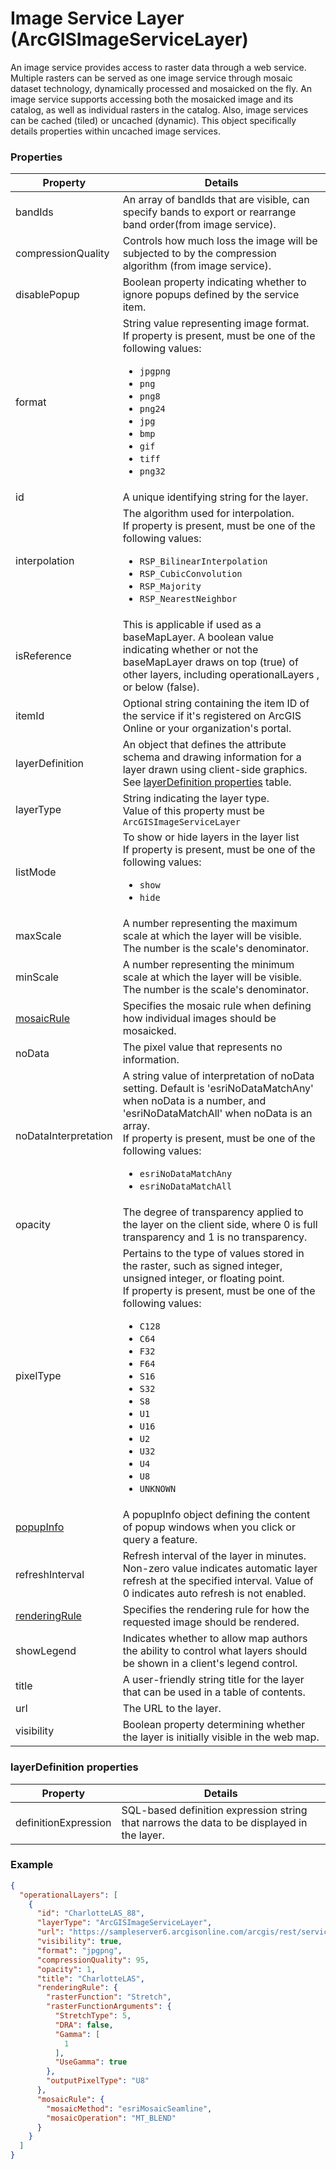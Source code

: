 # Image Service Layer (ArcGISImageServiceLayer)

An image service provides access to raster data through a web service. Multiple rasters can be served as one image service through mosaic dataset technology, dynamically processed and mosaicked on the fly. An image service supports accessing both the mosaicked image and its catalog, as well as individual rasters in the catalog. Also, image services can be cached (tiled) or uncached (dynamic). This object specifically details properties within uncached image services.

### Properties

| Property | Details
| --- | ---
| bandIds | An array of bandIds that are visible, can specify bands to export or rearrange band order(from image service).
| compressionQuality | Controls how much loss the image will be subjected to by the compression algorithm (from image service).
| disablePopup | Boolean property indicating whether to ignore popups defined by the service item.
| format | String value representing image format.<br>If property is present, must be one of the following values: <ul><li>`jpgpng`</li><li>`png`</li><li>`png8`</li><li>`png24`</li><li>`jpg`</li><li>`bmp`</li><li>`gif`</li><li>`tiff`</li><li>`png32`</li></ul>
| id | A unique identifying string for the layer.
| interpolation | The algorithm used for interpolation.<br>If property is present, must be one of the following values: <ul><li>`RSP_BilinearInterpolation`</li><li>`RSP_CubicConvolution`</li><li>`RSP_Majority`</li><li>`RSP_NearestNeighbor`</li></ul>
| isReference | This is applicable if used as a baseMapLayer. A boolean value indicating whether or not the baseMapLayer draws on top (true) of other layers, including operationalLayers , or below (false).
| itemId | Optional string containing the item ID of the service if it's registered on ArcGIS Online or your organization's portal.
| layerDefinition | An object that defines the attribute schema and drawing information for a layer drawn using client-side graphics.<br>See [layerDefinition properties](#layerdefinition-properties) table.
| layerType | String indicating the layer type.<br>Value of this property must be `ArcGISImageServiceLayer`
| listMode | To show or hide layers in the layer list<br>If property is present, must be one of the following values: <ul><li>`show`</li><li>`hide`</li></ul>
| maxScale | A number representing the maximum scale at which the layer will be visible. The number is the scale's denominator.
| minScale | A number representing the minimum scale at which the layer will be visible. The number is the scale's denominator.
| [mosaicRule](mosaicRule.md) | Specifies the mosaic rule when defining how individual images should be mosaicked.
| noData | The pixel value that represents no information.
| noDataInterpretation | A string value of interpretation of noData setting. Default is 'esriNoDataMatchAny' when noData is a number, and 'esriNoDataMatchAll' when noData is an array.<br>If property is present, must be one of the following values: <ul><li>`esriNoDataMatchAny`</li><li>`esriNoDataMatchAll`</li></ul>
| opacity | The degree of transparency applied to the layer on the client side, where 0 is full transparency and 1 is no transparency.
| pixelType | Pertains to the type of values stored in the raster, such as signed integer, unsigned integer, or floating point.<br>If property is present, must be one of the following values: <ul><li>`C128`</li><li>`C64`</li><li>`F32`</li><li>`F64`</li><li>`S16`</li><li>`S32`</li><li>`S8`</li><li>`U1`</li><li>`U16`</li><li>`U2`</li><li>`U32`</li><li>`U4`</li><li>`U8`</li><li>`UNKNOWN`</li></ul>
| [popupInfo](popupInfo.md) | A popupInfo object defining the content of popup windows when you click or query a feature.
| refreshInterval | Refresh interval of the layer in minutes. Non-zero value indicates automatic layer refresh at the specified interval. Value of 0 indicates auto refresh is not enabled.
| [renderingRule](renderingRule.md) | Specifies the rendering rule for how the requested image should be rendered.
| showLegend | Indicates whether to allow map authors the ability to control what layers should be shown in a client's legend control.
| title | A user-friendly string title for the layer that can be used in a table of contents.
| url | The URL to the layer.
| visibility | Boolean property determining whether the layer is initially visible in the web map.


### layerDefinition properties

| Property | Details
| --- | ---
| definitionExpression | SQL-based definition expression string that narrows the data to be displayed in the layer.


### Example

```json
{
  "operationalLayers": [
    {
      "id": "CharlotteLAS_88",
      "layerType": "ArcGISImageServiceLayer",
      "url": "https://sampleserver6.arcgisonline.com/arcgis/rest/services/CharlotteLAS/ImageServer",
      "visibility": true,
      "format": "jpgpng",
      "compressionQuality": 95,
      "opacity": 1,
      "title": "CharlotteLAS",
      "renderingRule": {
        "rasterFunction": "Stretch",
        "rasterFunctionArguments": {
          "StretchType": 5,
          "DRA": false,
          "Gamma": [
            1
          ],
          "UseGamma": true
        },
        "outputPixelType": "U8"
      },
      "mosaicRule": {
        "mosaicMethod": "esriMosaicSeamline",
        "mosaicOperation": "MT_BLEND"
      }
    }
  ]
}
```

